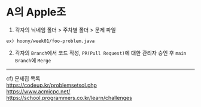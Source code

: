 # A의 Apple조

1. 각자의 닉네임 폴더 > 주차별 폴더 > 문제 파일
```
ex) hoony/week01/foo-problem.java
```

2. 각자의 `Branch`에서 코드 작성, `PR(Pull Request)`에 대한 관리자 승인 후 `main Branch`에 `Merge`

---

cf) 문제집 목록  
https://codeup.kr/problemsetsol.php  
https://www.acmicpc.net/  
https://school.programmers.co.kr/learn/challenges  
